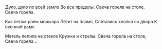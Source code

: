 Дуло, дуло по всей земле
Во все пределы.
Свеча горела на столе,
Свеча горела.

Как летом роем мошкара
Летит на пламя,
Слетались хлопья со двора
К оконной раме.

Метель лепила на стекле
Кружки и стрелы.
Свеча горела на столе,
Свеча горела...

